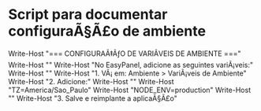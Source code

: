 ﻿# Script para documentar configuraÃ§Ã£o de ambiente
Write-Host "=== CONFIGURAÃ‡ÃƒO DE VARIÃVEIS DE AMBIENTE ==="
Write-Host ""
Write-Host "No EasyPanel, adicione as seguintes variÃ¡veis:"
Write-Host ""
Write-Host "1. VÃ¡ em: Ambiente > VariÃ¡veis de Ambiente"
Write-Host "2. Adicione:"
Write-Host ""
Write-Host "TZ=America/Sao_Paulo"
Write-Host "NODE_ENV=production"
Write-Host ""
Write-Host "3. Salve e reimplante a aplicaÃ§Ã£o"
